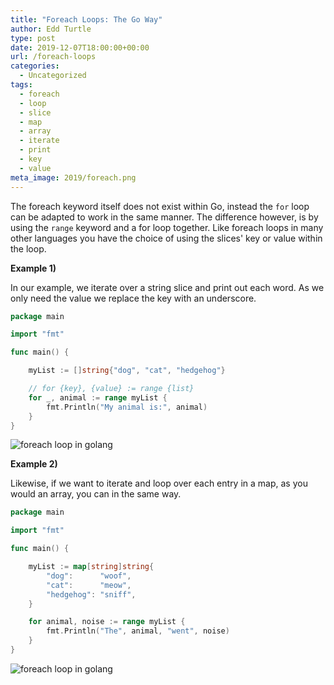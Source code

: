 ```yaml
---
title: "Foreach Loops: The Go Way"
author: Edd Turtle
type: post
date: 2019-12-07T18:00:00+00:00
url: /foreach-loops
categories:
  - Uncategorized
tags:
  - foreach
  - loop
  - slice
  - map
  - array
  - iterate
  - print
  - key
  - value
meta_image: 2019/foreach.png
---
```


The foreach keyword itself does not exist within Go, instead the `for` loop can be adapted to work in the same manner. The difference however, is by using the `range` keyword and a for loop together. Like foreach loops in many other languages you have the choice of using the slices' key or value within the loop.

**Example 1)**

In our example, we iterate over a string slice and print out each word. As we only need the value we replace the key with an underscore.

```go
package main

import "fmt"

func main() {

	myList := []string{"dog", "cat", "hedgehog"}

	// for {key}, {value} := range {list}
	for _, animal := range myList {
		fmt.Println("My animal is:", animal)
	}
}
```

![foreach loop in golang](/img/2019/foreach.png)

**Example 2)**

Likewise, if we want to iterate and loop over each entry in a map, as you would an array, you can in the same way.

```go
package main

import "fmt"

func main() {

	myList := map[string]string{
		"dog":      "woof",
		"cat":      "meow",
		"hedgehog": "sniff",
	}

	for animal, noise := range myList {
		fmt.Println("The", animal, "went", noise)
	}
}
```

![foreach loop in golang](/img/2019/foreach2.png)